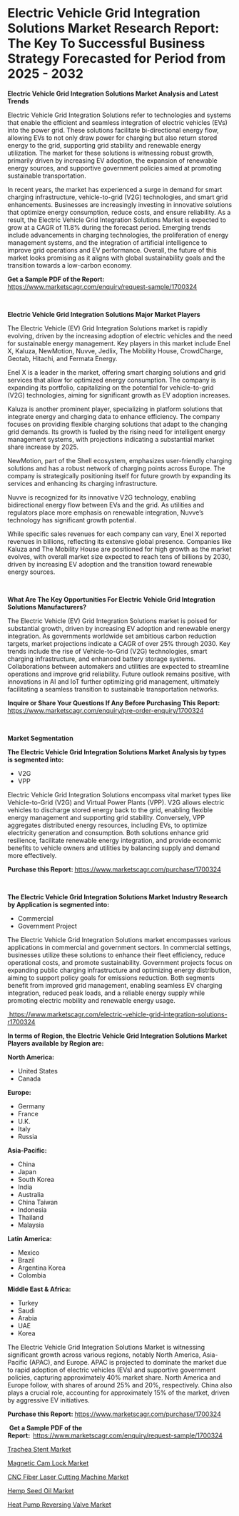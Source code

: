 <p><h1>Electric Vehicle Grid Integration Solutions Market Research Report: The Key To Successful Business Strategy Forecasted for Period from 2025 - 2032</h1></p><p><strong>Electric Vehicle Grid Integration Solutions Market Analysis and Latest Trends</strong></p>
<p><p>Electric Vehicle Grid Integration Solutions refer to technologies and systems that enable the efficient and seamless integration of electric vehicles (EVs) into the power grid. These solutions facilitate bi-directional energy flow, allowing EVs to not only draw power for charging but also return stored energy to the grid, supporting grid stability and renewable energy utilization. The market for these solutions is witnessing robust growth, primarily driven by increasing EV adoption, the expansion of renewable energy sources, and supportive government policies aimed at promoting sustainable transportation.</p><p>In recent years, the market has experienced a surge in demand for smart charging infrastructure, vehicle-to-grid (V2G) technologies, and smart grid enhancements. Businesses are increasingly investing in innovative solutions that optimize energy consumption, reduce costs, and ensure reliability. As a result, the Electric Vehicle Grid Integration Solutions Market is expected to grow at a CAGR of 11.8% during the forecast period. Emerging trends include advancements in charging technologies, the proliferation of energy management systems, and the integration of artificial intelligence to improve grid operations and EV performance. Overall, the future of this market looks promising as it aligns with global sustainability goals and the transition towards a low-carbon economy.</p></p>
<p><strong>Get a Sample PDF of the Report:&nbsp;</strong> <a href="https://www.marketscagr.com/enquiry/request-sample/1700324?utm_campaign=2194&utm_medium=2&utm_source=Github&utm_content=ia&utm_term=27032025&utm_id=electric-vehicle-grid-integration-solutions">https://www.marketscagr.com/enquiry/request-sample/1700324</a></p>
<p>&nbsp;</p>
<p><strong>Electric Vehicle Grid Integration Solutions Major Market Players</strong></p>
<p><p>The Electric Vehicle (EV) Grid Integration Solutions market is rapidly evolving, driven by the increasing adoption of electric vehicles and the need for sustainable energy management. Key players in this market include Enel X, Kaluza, NewMotion, Nuvve, Jedlix, The Mobility House, CrowdCharge, Geotab, Hitachi, and Fermata Energy. </p><p>Enel X is a leader in the market, offering smart charging solutions and grid services that allow for optimized energy consumption. The company is expanding its portfolio, capitalizing on the potential for vehicle-to-grid (V2G) technologies, aiming for significant growth as EV adoption increases.</p><p>Kaluza is another prominent player, specializing in platform solutions that integrate energy and charging data to enhance efficiency. The company focuses on providing flexible charging solutions that adapt to the changing grid demands. Its growth is fueled by the rising need for intelligent energy management systems, with projections indicating a substantial market share increase by 2025.</p><p>NewMotion, part of the Shell ecosystem, emphasizes user-friendly charging solutions and has a robust network of charging points across Europe. The company is strategically positioning itself for future growth by expanding its services and enhancing its charging infrastructure.</p><p>Nuvve is recognized for its innovative V2G technology, enabling bidirectional energy flow between EVs and the grid. As utilities and regulators place more emphasis on renewable integration, Nuvve’s technology has significant growth potential.</p><p>While specific sales revenues for each company can vary, Enel X reported revenues in billions, reflecting its extensive global presence. Companies like Kaluza and The Mobility House are positioned for high growth as the market evolves, with overall market size expected to reach tens of billions by 2030, driven by increasing EV adoption and the transition toward renewable energy sources.</p></p>
<p>&nbsp;</p>
<p><strong>What Are The Key Opportunities For Electric Vehicle Grid Integration Solutions Manufacturers?</strong></p>
<p><p>The Electric Vehicle (EV) Grid Integration Solutions market is poised for substantial growth, driven by increasing EV adoption and renewable energy integration. As governments worldwide set ambitious carbon reduction targets, market projections indicate a CAGR of over 25% through 2030. Key trends include the rise of Vehicle-to-Grid (V2G) technologies, smart charging infrastructure, and enhanced battery storage systems. Collaborations between automakers and utilities are expected to streamline operations and improve grid reliability. Future outlook remains positive, with innovations in AI and IoT further optimizing grid management, ultimately facilitating a seamless transition to sustainable transportation networks.</p></p>
<p><strong>Inquire or Share Your Questions If Any Before Purchasing This Report:</strong> <a href="https://www.marketscagr.com/enquiry/pre-order-enquiry/1700324?utm_campaign=2194&utm_medium=2&utm_source=Github&utm_content=ia&utm_term=27032025&utm_id=electric-vehicle-grid-integration-solutions">https://www.marketscagr.com/enquiry/pre-order-enquiry/1700324</a></p>
<p>&nbsp;</p>
<p><strong>Market Segmentation</strong></p>
<p><strong>The Electric Vehicle Grid Integration Solutions Market Analysis by types is segmented into:</strong></p>
<p><ul><li>V2G</li><li>VPP</li></ul></p>
<p><p>Electric Vehicle Grid Integration Solutions encompass vital market types like Vehicle-to-Grid (V2G) and Virtual Power Plants (VPP). V2G allows electric vehicles to discharge stored energy back to the grid, enabling flexible energy management and supporting grid stability. Conversely, VPP aggregates distributed energy resources, including EVs, to optimize electricity generation and consumption. Both solutions enhance grid resilience, facilitate renewable energy integration, and provide economic benefits to vehicle owners and utilities by balancing supply and demand more effectively.</p></p>
<p><strong>Purchase this Report:&nbsp;</strong><a href="https://www.marketscagr.com/purchase/1700324?utm_campaign=2194&utm_medium=2&utm_source=Github&utm_content=ia&utm_term=27032025&utm_id=electric-vehicle-grid-integration-solutions">https://www.marketscagr.com/purchase/1700324</a></p>
<p>&nbsp;</p>
<p><strong>The Electric Vehicle Grid Integration Solutions Market Industry Research by Application is segmented into:</strong></p>
<p><ul><li>Commercial</li><li>Government Project</li></ul></p>
<p><p>The Electric Vehicle Grid Integration Solutions market encompasses various applications in commercial and government sectors. In commercial settings, businesses utilize these solutions to enhance their fleet efficiency, reduce operational costs, and promote sustainability. Government projects focus on expanding public charging infrastructure and optimizing energy distribution, aiming to support policy goals for emissions reduction. Both segments benefit from improved grid management, enabling seamless EV charging integration, reduced peak loads, and a reliable energy supply while promoting electric mobility and renewable energy usage.</p></p>
<p><a href="https://www.marketscagr.com/electric-vehicle-grid-integration-solutions-r1700324?utm_campaign=2194&utm_medium=2&utm_source=Github&utm_content=ia&utm_term=27032025&utm_id=electric-vehicle-grid-integration-solutions">&nbsp;https://www.marketscagr.com/electric-vehicle-grid-integration-solutions-r1700324</a></p>
<p><strong>In terms of Region, the Electric Vehicle Grid Integration Solutions Market Players available by Region are:</strong></p>
<p>
    <p> <strong> North America: </strong>
        <ul>
            <li>United States</li>
            <li>Canada</li>
        </ul>
        </p> 
    <p> <strong> Europe: </strong>
        <ul>
            <li>Germany</li>
            <li>France</li>
            <li>U.K.</li>
            <li>Italy</li>
            <li>Russia</li>
        </ul>
        </p> 
    <p> <strong> Asia-Pacific: </strong>
        <ul>
            <li>China</li>
            <li>Japan</li>
            <li>South Korea</li>
            <li>India</li>
            <li>Australia</li>
            <li>China Taiwan</li>
            <li>Indonesia</li>
            <li>Thailand</li>
            <li>Malaysia</li>
        </ul>
        </p> 
    <p> <strong> Latin America: </strong>
        <ul>
            <li>Mexico</li>
            <li>Brazil</li>
            <li>Argentina Korea</li>
            <li>Colombia</li>
        </ul>
        </p> 
    <p> <strong> Middle East & Africa: </strong>
        <ul>
            <li>Turkey</li>
            <li>Saudi</li>
            <li>Arabia</li>
            <li>UAE</li>
            <li>Korea</li>
        </ul>
    </p>
    </p>
<p><p>The Electric Vehicle Grid Integration Solutions Market is witnessing significant growth across various regions, notably North America, Asia-Pacific (APAC), and Europe. APAC is projected to dominate the market due to rapid adoption of electric vehicles (EVs) and supportive government policies, capturing approximately 40% market share. North America and Europe follow, with shares of around 25% and 20%, respectively. China also plays a crucial role, accounting for approximately 15% of the market, driven by aggressive EV initiatives.</p></p>
<p><strong>Purchase this Report: </strong><a href="https://www.marketscagr.com/purchase/1700324?utm_campaign=2194&utm_medium=2&utm_source=Github&utm_content=ia&utm_term=27032025&utm_id=electric-vehicle-grid-integration-solutions">https://www.marketscagr.com/purchase/1700324</a></p>
<p>&nbsp;<strong>Get a Sample PDF of the Report:&nbsp;&nbsp;</strong><a href="https://www.marketscagr.com/enquiry/request-sample/1700324?utm_campaign=2194&utm_medium=2&utm_source=Github&utm_content=ia&utm_term=27032025&utm_id=electric-vehicle-grid-integration-solutions">https://www.marketscagr.com/enquiry/request-sample/1700324</a></p>
<p><strong></strong></p>
<p><p><a href="https://github.com/gaiusmelyna/Market-Research-Report-List-1/blob/main/trachea-stent-market.md?utm_campaign=2194&utm_medium=2&utm_source=Github&utm_content=ia&utm_term=27032025&utm_id=electric-vehicle-grid-integration-solutions">Trachea Stent Market</a></p><p><a href="https://www.linkedin.com/pulse/market-revenue-growth-forecast-magnetic-cam-lock-142-cagr-iasae?utm_campaign=2194&utm_medium=2&utm_source=Github&utm_content=ia&utm_term=27032025&utm_id=electric-vehicle-grid-integration-solutions">Magnetic Cam Lock Market</a></p><p><a href="https://www.linkedin.com/pulse/cnc-fiber-laser-cutting-machine-market-report-projected-86-ak6kc?utm_campaign=2194&utm_medium=2&utm_source=Github&utm_content=ia&utm_term=27032025&utm_id=electric-vehicle-grid-integration-solutions">CNC Fiber Laser Cutting Machine Market</a></p><p><a href="https://github.com/pupunhez/Market-Research-Report-List-1/blob/main/hemp-seed-oil-market.md?utm_campaign=2194&utm_medium=2&utm_source=Github&utm_content=ia&utm_term=27032025&utm_id=electric-vehicle-grid-integration-solutions">Hemp Seed Oil Market</a></p><p><a href="https://www.linkedin.com/pulse/exploring-growth-potential-heat-pump-reversing-valve-market-mnqde?utm_campaign=2194&utm_medium=2&utm_source=Github&utm_content=ia&utm_term=27032025&utm_id=electric-vehicle-grid-integration-solutions">Heat Pump Reversing Valve Market</a></p></p>